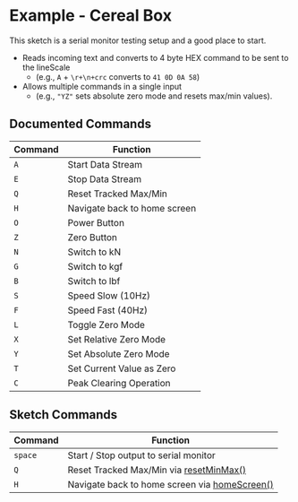 # Example - Cereal Box
This sketch is a serial monitor testing setup and a good place to start.

- Reads incoming text and converts to 4 byte HEX command to be sent to the lineScale
  - (e.g., `A` + `\r+\n+crc` converts to `41 0D 0A 58`)
- Allows multiple commands in a single input
  - (e.g., `"YZ"` sets absolute zero mode and resets max/min values).

## Documented Commands

| Command | Function |
|---------|----------|
| `A` | Start Data Stream |
| `E` | Stop Data Stream |
| `Q` | Reset Tracked Max/Min |
| `H` | Navigate back to home screen |
| `O` | Power Button |
| `Z` | Zero Button |
| `N` | Switch to kN |
| `G` | Switch to kgf |
| `B` | Switch to lbf |
| `S` | Speed Slow (10Hz) |
| `F` | Speed Fast (40Hz) |
| `L` | Toggle Zero Mode |
| `X` | Set Relative Zero Mode |
| `Y` | Set Absolute Zero Mode |
| `T` | Set Current Value as Zero |
| `C` | Peak Clearing Operation |

## Sketch Commands
| Command | Function |
|---------|----------|
| `space` | Start / Stop output to serial monitor |
| `Q` | Reset Tracked Max/Min via [resetMinMax()](#functions) |
| `H` | Navigate back to home screen via [homeScreen()](#functions) |
